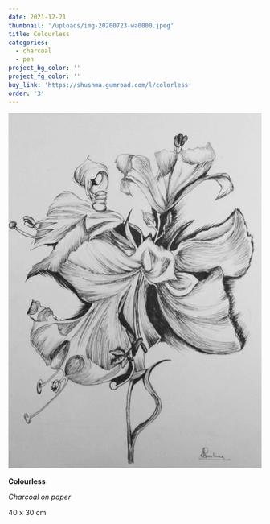 ```yaml
---
date: 2021-12-21
thumbnail: '/uploads/img-20200723-wa0000.jpeg'
title: Colourless
categories:
  - charcoal
  - pen
project_bg_color: ''
project_fg_color: ''
buy_link: 'https://shushma.gumroad.com/l/colorless'
order: '3'
---
```


![](/uploads/img-20200723-wa0000.jpeg)

**Colourless**

_Charcoal on paper_

40 x 30 cm
